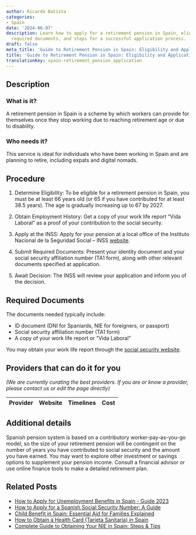 ```yaml
---
author: Ricardo Batista
categories:
- Spain
date: '2024-06-07'
description: Learn how to apply for a retirement pension in Spain, eligibility criteria,
  required documents, and steps for a successful application process.
draft: false
meta_title: 'Guide to Retirement Pension in Spain: Eligibility and Application'
title: 'Guide to Retirement Pension in Spain: Eligibility and Application'
translationKey: spain-retirement_pension_application
---
```





## Description
### What is it?
A retirement pension in Spain is a scheme by which workers can provide for themselves once they stop working due to reaching retirement age or due to disability.

### Who needs it?
This service is ideal for individuals who have been working in Spain and are planning to retire, including expats and digital nomads.

## Procedure

1. Determine Eligibility:
To be eligible for a retirement pension in Spain, you must be at least 66 years old (or 65 if you have contributed for at least 38.5 years). The age is gradually increasing up to 67 by 2027.

2. Obtain Employment History:
Get a copy of your work life report “Vida Laboral” as a proof of your contribution to the social security.

3. Apply at the INSS:
Apply for your pension at a local office of the Instituto Nacional de la Seguridad Social – INSS [website](http://www.seg-social.es/wps/portal/wss/internet/Inicio).

4. Submit Required Documents:
Present your identity document and your social security affiliation number (TA1 form), along with other relevant documents specified at application.

5. Await Decision:
The INSS will review your application and inform you of the decision. 

## Required Documents
The documents needed typically include:

- ID document (DNI for Spaniards, NIE for foreigners, or passport)
- Social security affiliation number (TA1 form)
- A copy of your work life report or “Vida Laboral”

You may obtain your work life report through the [social security website](http://www.seg-social.es/wps/portal/wss/internet/Trabajadores/Afiliacion/10747/10749).

## Providers that can do it for you

_(We are currently curating the best providers. If you are or know a provider, please contact us or edit the page directly)_

| Provider        |     Website     |     Timelines    |       Cost      |
| :-------------: | :-------------: |  :-------------: | :-------------: |

## Additional details

Spanish pension system is based on a contributory worker-pay-as-you-go model, so the size of your retirement pension will be contingent on the number of years you have contributed to social security and the amount you have earned. You may want to explore other investment or savings options to supplement your pension income. Consult a financial advisor or use online finance tools to make a detailed retirement plan.

## Related Posts

- [How to Apply for Unemployment Benefits in Spain - Guide 2023](https://tramitit.com/english/guides/spain/unemployment_benefit_application/)
- [How to Apply for a Spanish Social Security Number: A Guide](https://tramitit.com/english/guides/spain/spanish_social_security_number/)
- [Child Benefit in Spain: Essential Aid for Families Explained](https://tramitit.com/english/guides/spain/child_benefit_application/)
- [How to Obtain a Health Card (Tarjeta Sanitaria) in Spain](https://tramitit.com/english/guides/spain/tarjeta_sanitaria/)
- [Complete Guide to Obtaining Your NIE in Spain: Steps & Tips](https://tramitit.com/english/guides/spain/nie_application/)